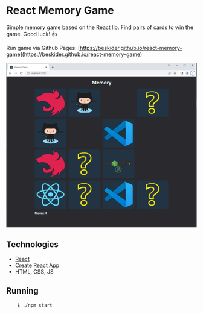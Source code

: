# React Memory Game

Simple memory game based on the React lib. Find pairs of cards to win the game. Good luck! 👍

Run game via Github Pages: [https://beskider.github.io/react-memory-game](https://beskider.github.io/react-memory-game)

![Game](./images/memory.jpg)

## Technologies

* [React](https://pl.reactjs.org/)
* [Create React App](https://github.com/facebook/create-react-app)
* HTML, CSS, JS 

## Running

```
	$ ./npm start
```
